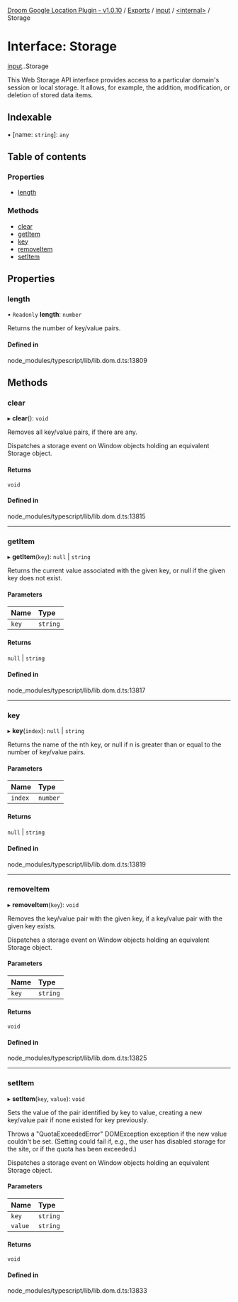 [Droom Google Location Plugin - v1.0.10](../README.md) / [Exports](../modules.md) / [input](../modules/input.md) / [<internal\>](../modules/input._internal_.md) / Storage

# Interface: Storage

[input](../modules/input.md).[<internal>](../modules/input._internal_.md).Storage

This Web Storage API interface provides access to a particular domain's session or local storage. It allows, for example, the addition, modification, or deletion of stored data items.

## Indexable

▪ [name: `string`]: `any`

## Table of contents

### Properties

- [length](input._internal_.Storage.md#length)

### Methods

- [clear](input._internal_.Storage.md#clear)
- [getItem](input._internal_.Storage.md#getitem)
- [key](input._internal_.Storage.md#key)
- [removeItem](input._internal_.Storage.md#removeitem)
- [setItem](input._internal_.Storage.md#setitem)

## Properties

### length

• `Readonly` **length**: `number`

Returns the number of key/value pairs.

#### Defined in

node_modules/typescript/lib/lib.dom.d.ts:13809

## Methods

### clear

▸ **clear**(): `void`

Removes all key/value pairs, if there are any.

Dispatches a storage event on Window objects holding an equivalent Storage object.

#### Returns

`void`

#### Defined in

node_modules/typescript/lib/lib.dom.d.ts:13815

___

### getItem

▸ **getItem**(`key`): ``null`` \| `string`

Returns the current value associated with the given key, or null if the given key does not exist.

#### Parameters

| Name | Type |
| :------ | :------ |
| `key` | `string` |

#### Returns

``null`` \| `string`

#### Defined in

node_modules/typescript/lib/lib.dom.d.ts:13817

___

### key

▸ **key**(`index`): ``null`` \| `string`

Returns the name of the nth key, or null if n is greater than or equal to the number of key/value pairs.

#### Parameters

| Name | Type |
| :------ | :------ |
| `index` | `number` |

#### Returns

``null`` \| `string`

#### Defined in

node_modules/typescript/lib/lib.dom.d.ts:13819

___

### removeItem

▸ **removeItem**(`key`): `void`

Removes the key/value pair with the given key, if a key/value pair with the given key exists.

Dispatches a storage event on Window objects holding an equivalent Storage object.

#### Parameters

| Name | Type |
| :------ | :------ |
| `key` | `string` |

#### Returns

`void`

#### Defined in

node_modules/typescript/lib/lib.dom.d.ts:13825

___

### setItem

▸ **setItem**(`key`, `value`): `void`

Sets the value of the pair identified by key to value, creating a new key/value pair if none existed for key previously.

Throws a "QuotaExceededError" DOMException exception if the new value couldn't be set. (Setting could fail if, e.g., the user has disabled storage for the site, or if the quota has been exceeded.)

Dispatches a storage event on Window objects holding an equivalent Storage object.

#### Parameters

| Name | Type |
| :------ | :------ |
| `key` | `string` |
| `value` | `string` |

#### Returns

`void`

#### Defined in

node_modules/typescript/lib/lib.dom.d.ts:13833
